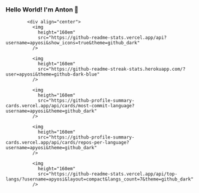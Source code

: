 ### Hello World! I'm Anton 👋

            
            <div align="center">
              <img
                height="160em"
                src="https://github-readme-stats.vercel.app/api?username=apyosi&show_icons=true&theme=github_dark"
              />

              <img
                height="160em"
                src="https://github-readme-streak-stats.herokuapp.com/?user=apyosi&theme=github-dark-blue"
              />

              <img
                heigth="160em"
                src="https://github-profile-summary-cards.vercel.app/api/cards/most-commit-language?username=apyosi&theme=github_dark"
              />

              <img
                heigth="160em"
                src="https://github-profile-summary-cards.vercel.app/api/cards/repos-per-language?username=apyosi&theme=github_dark"
              />
              
              <img
                height="160em"
                src="https://github-readme-stats.vercel.app/api/top-langs/?username=apyosi&layout=compact&langs_count=7&theme=github_dark"
              />

</div>
<!--
**apyosi/apyosi** is a ✨ _special_ ✨ repository because its `README.md` (this file) appears on your GitHub profile.

Here are some ideas to get you started:

- 🔭 I’m currently working on ...
- 🌱 I’m currently learning ...
- 👯 I’m looking to collaborate on ...
- 🤔 I’m looking for help with ...
- 💬 Ask me about ...
- 📫 How to reach me: ...
- 😄 Pronouns: ...
- ⚡ Fun fact: ...
-->
